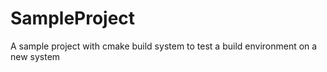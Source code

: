 # SampleProject
A sample project with cmake build system to test a build environment on a new system
